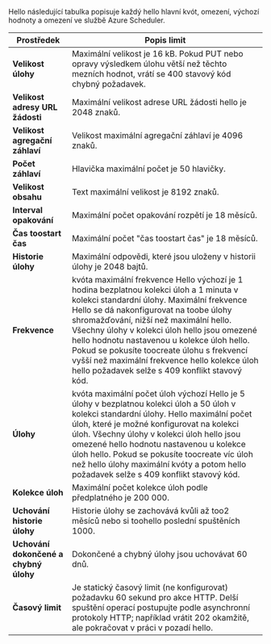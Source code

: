 Hello následující tabulka popisuje každý hello hlavní kvót, omezení, výchozí hodnoty a omezení ve službě Azure Scheduler.

| Prostředek | Popis limit |
| --- | --- |
| **Velikost úlohy** |Maximální velikost je 16 kB. Pokud PUT nebo opravy výsledkem úlohu větší než těchto mezních hodnot, vrátí se 400 stavový kód chybný požadavek. |
| **Velikost adresy URL žádosti** |Maximální velikost adrese URL žádosti hello je 2048 znaků. |
| **Velikost agregační záhlaví** |Velikost maximální agregační záhlaví je 4096 znaků. |
| **Počet záhlaví** |Hlavička maximální počet je 50 hlavičky. |
| **Velikost obsahu** |Text maximální velikost je 8192 znaků. |
| **Interval opakování** |Maximální počet opakování rozpětí je 18 měsíců. |
| **Čas toostart čas** |Maximální počet "čas toostart čas" je 18 měsíců. |
| **Historie úlohy** |Maximální odpovědi, které jsou uloženy v historii úlohy je 2048 bajtů. |
| **Frekvence** |kvóta maximální frekvence Hello výchozí je 1 hodina bezplatnou kolekci úloh a 1 minuta v kolekci standardní úlohy. Maximální frekvence Hello se dá nakonfigurovat na toobe úlohy shromažďování, nižší než maximální hello. Všechny úlohy v kolekci úloh hello jsou omezené hello hodnotu nastavenou u kolekce úloh hello. Pokud se pokusíte toocreate úlohu s frekvencí vyšší než maximální frekvence hello kolekce úloh hello požadavek selže s 409 konflikt stavový kód. |
| **Úlohy** |kvóta maximální počet úloh výchozí Hello je 5 úlohy v bezplatnou kolekci úloh a 50 úloh v kolekci standardní úlohy. Hello maximální počet úloh, které je možné konfigurovat na kolekci úloh. Všechny úlohy v kolekci úloh hello jsou omezené hello hodnotu nastavenou u kolekce úloh hello. Pokud se pokusíte toocreate víc úloh než hello úlohy maximální kvóty a potom hello požadavek selže s 409 konflikt stavový kód. |
| **Kolekce úloh** |Maximální počet kolekce úloh podle předplatného je 200 000. |
| **Uchování historie úlohy** |Historie úlohy se zachovává kvůli až too2 měsíců nebo si toohello poslední spuštěních 1000. |
| **Uchování dokončené a chybný úlohy** |Dokončené a chybný úlohy jsou uchovávat 60 dnů. |
| **Časový limit** |Je statický časový limit (ne konfigurovat) požadavku 60 sekund pro akce HTTP. Delší spuštění operací postupujte podle asynchronní protokoly HTTP; například vrátit 202 okamžitě, ale pokračovat v práci v pozadí hello. |

